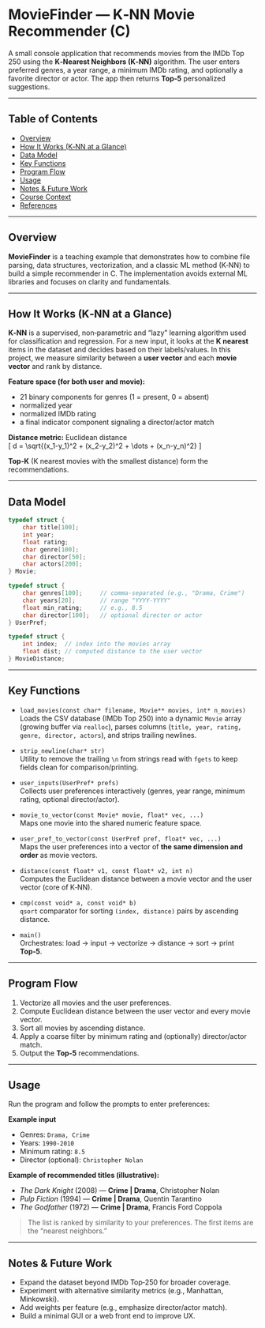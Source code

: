 # MovieFinder — K‑NN Movie Recommender (C)

A small console application that recommends movies from the IMDb Top 250 using the **K‑Nearest Neighbors (K‑NN)** algorithm. The user enters preferred genres, a year range, a minimum IMDb rating, and optionally a favorite director or actor. The app then returns **Top‑5** personalized suggestions.  

---

## Table of Contents
- [Overview](#overview)
- [How It Works (K‑NN at a Glance)](#how-it-works-k-nn-at-a-glance)
- [Data Model](#data-model)
- [Key Functions](#key-functions)
- [Program Flow](#program-flow)
- [Usage](#usage)
- [Notes & Future Work](#notes--future-work)
- [Course Context](#course-context)
- [References](#references)

---

## Overview

**MovieFinder** is a teaching example that demonstrates how to combine file parsing, data structures, vectorization, and a classic ML method (K‑NN) to build a simple recommender in C. The implementation avoids external ML libraries and focuses on clarity and fundamentals.

---

## How It Works (K‑NN at a Glance)

**K‑NN** is a supervised, non‑parametric and “lazy” learning algorithm used for classification and regression. For a new input, it looks at the **K nearest** items in the dataset and decides based on their labels/values. In this project, we measure similarity between a **user vector** and each **movie vector** and rank by distance.

**Feature space (for both user and movie):**
- 21 binary components for genres (1 = present, 0 = absent)  
- normalized year  
- normalized IMDb rating  
- a final indicator component signaling a director/actor match  

**Distance metric:** Euclidean distance  
\[ d = \sqrt{(x_1-y_1)^2 + (x_2-y_2)^2 + \dots + (x_n-y_n)^2} \]

**Top‑K** (K nearest movies with the smallest distance) form the recommendations.

---

## Data Model

```c
typedef struct {
    char title[100];
    int year;
    float rating;
    char genre[100];
    char director[50];
    char actors[200];
} Movie;

typedef struct {
    char genres[100];     // comma-separated (e.g., "Drama, Crime")
    char years[20];       // range "YYYY-YYYY"
    float min_rating;     // e.g., 8.5
    char director[100];   // optional director or actor
} UserPref;

typedef struct {
    int index;  // index into the movies array
    float dist; // computed distance to the user vector
} MovieDistance;
```

---

## Key Functions

- `load_movies(const char* filename, Movie** movies, int* n_movies)`  
  Loads the CSV database (IMDb Top 250) into a dynamic `Movie` array (growing buffer via `realloc`), parses columns (`title, year, rating, genre, director, actors`), and strips trailing newlines.

- `strip_newline(char* str)`  
  Utility to remove the trailing `\n` from strings read with `fgets` to keep fields clean for comparison/printing.

- `user_inputs(UserPref* prefs)`  
  Collects user preferences interactively (genres, year range, minimum rating, optional director/actor).

- `movie_to_vector(const Movie* movie, float* vec, ...)`  
  Maps one movie into the shared numeric feature space.

- `user_pref_to_vector(const UserPref pref, float* vec, ...)`  
  Maps the user preferences into a vector of **the same dimension and order** as movie vectors.

- `distance(const float* v1, const float* v2, int n)`  
  Computes the Euclidean distance between a movie vector and the user vector (core of K‑NN).

- `cmp(const void* a, const void* b)`  
  `qsort` comparator for sorting `(index, distance)` pairs by ascending distance.

- `main()`  
  Orchestrates: load → input → vectorize → distance → sort → print **Top‑5**.

---

## Program Flow

1. Vectorize all movies and the user preferences.  
2. Compute Euclidean distance between the user vector and every movie vector.  
3. Sort all movies by ascending distance.  
4. Apply a coarse filter by minimum rating and (optionally) director/actor match.  
5. Output the **Top‑5** recommendations.

---

## Usage

Run the program and follow the prompts to enter preferences:

**Example input**
- Genres: `Drama, Crime`  
- Years: `1990-2010`  
- Minimum rating: `8.5`  
- Director (optional): `Christopher Nolan`

**Example of recommended titles (illustrative):**
- *The Dark Knight* (2008) — **Crime | Drama**, Christopher Nolan  
- *Pulp Fiction* (1994) — **Crime | Drama**, Quentin Tarantino  
- *The Godfather* (1972) — **Crime | Drama**, Francis Ford Coppola  

> The list is ranked by similarity to your preferences. The first items are the “nearest neighbors.”

---

## Notes & Future Work

- Expand the dataset beyond IMDb Top‑250 for broader coverage.  
- Experiment with alternative similarity metrics (e.g., Manhattan, Minkowski).  
- Add weights per feature (e.g., emphasize director/actor match).  
- Build a minimal GUI or a web front end to improve UX.
